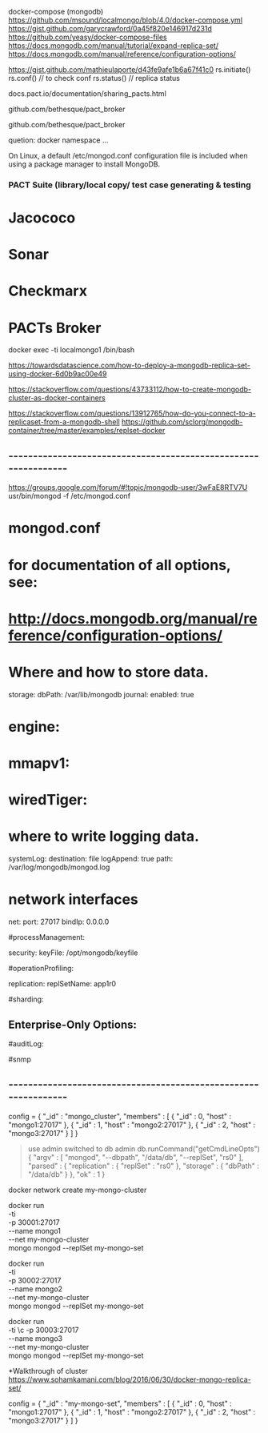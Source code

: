 docker-compose (mongodb)
https://github.com/msound/localmongo/blob/4.0/docker-compose.yml
https://gist.github.com/garycrawford/0a45f820e146917d231d
https://github.com/yeasy/docker-compose-files
https://docs.mongodb.com/manual/tutorial/expand-replica-set/
https://docs.mongodb.com/manual/reference/configuration-options/

https://gist.github.com/mathieulaporte/d43fe9afe1b6a67f41c0
rs.initiate()
rs.conf() // to check conf
rs.status() // replica status


docs.pact.io/documentation/sharing_pacts.html

github.com/bethesque/pact_broker

github.com/bethesque/pact_broker


quetion: docker namespace ... 


On Linux, a default /etc/mongod.conf configuration file is included when using a package manager to install MongoDB.

### PACT Suite (library/local copy/ test case generating & testing 
# Jacococo
# Sonar
# Checkmarx
# PACTs Broker



docker exec -ti localmongo1 /bin/bash


https://towardsdatascience.com/how-to-deploy-a-mongodb-replica-set-using-docker-6d0b9ac00e49




https://stackoverflow.com/questions/43733112/how-to-create-mongodb-cluster-as-docker-containers



https://stackoverflow.com/questions/13912765/how-do-you-connect-to-a-replicaset-from-a-mongodb-shell
https://github.com/sclorg/mongodb-container/tree/master/examples/replset-docker

##  ---------------------------------------------------------------

https://groups.google.com/forum/#!topic/mongodb-user/3wFaE8RTV7U
usr/bin/mongod -f /etc/mongod.conf

# mongod.conf

# for documentation of all options, see:
#   http://docs.mongodb.org/manual/reference/configuration-options/

# Where and how to store data.
storage:
  dbPath: /var/lib/mongodb
  journal:
    enabled: true
#  engine:
#  mmapv1:
#  wiredTiger:

# where to write logging data.
systemLog:
  destination: file
  logAppend: true
  path: /var/log/mongodb/mongod.log

# network interfaces
net:
  port: 27017
  bindIp: 0.0.0.0


#processManagement:

security:
  keyFile: /opt/mongodb/keyfile

#operationProfiling:

replication:
  replSetName: app1r0


#sharding:

## Enterprise-Only Options:

#auditLog:

#snmp


##  ---------------------------------------------------------------

config = {
  	"_id" : "mongo_cluster",
  	"members" : [
  		{
  			"_id" : 0,
  			"host" : "mongo1:27017"
  		},
  		{
  			"_id" : 1,
  			"host" : "mongo2:27017"
  		},
  		{
  			"_id" : 2,
  			"host" : "mongo3:27017"
  		}
  	]
  }
  
  
> use admin
switched to db admin
> db.runCommand("getCmdLineOpts")
{
    "argv" : [
        "mongod",
        "--dbpath",
        "/data/db",
        "--replSet",
        "rs0"
    ],
    "parsed" : {
        "replication" : {
            "replSet" : "rs0"
        },
        "storage" : {
            "dbPath" : "/data/db"
        }
    },
    "ok" : 1
}
  
  
docker network create my-mongo-cluster
  
  
docker run \
-ti \
-p 30001:27017 \
--name mongo1 \
--net my-mongo-cluster \
mongo mongod --replSet my-mongo-set
  
docker run \
-ti \
-p 30002:27017 \
--name mongo2 \
--net my-mongo-cluster \
mongo mongod --replSet my-mongo-set 
  
docker run \
-ti \c
-p 30003:27017 \
--name mongo3 \
--net my-mongo-cluster \
mongo mongod --replSet my-mongo-set 
  
  
*Walkthrough of cluster
 https://www.sohamkamani.com/blog/2016/06/30/docker-mongo-replica-set/
  
  
  
  
  
config = { "_id" : "my-mongo-set", "members" : [ { "_id" : 0, "host" : "mongo1:27017" }, { "_id" : 1, "host" : "mongo2:27017" }, { "_id" : 2, "host" : "mongo3:27017" } ] }
  
  
  
  
  
  
  
  
  
  
  
  
  
  
  
  
  
  
  
  
  
  
  
  
  
  
  
  
  
  
  
  
  
  
  
  
  
  
  
  
  
  
  
  
  
  
  
  
  
  
  
  
  
  
  
  
  
  
  
  
  
  
  
  
  
  
  
  
  
  
  
  
  
  
  
  
  
  
  
  
  